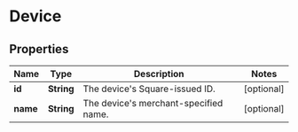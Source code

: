 
# Device

## Properties
Name | Type | Description | Notes
------------ | ------------- | ------------- | -------------
**id** | **String** | The device&#39;s Square-issued ID. |  [optional]
**name** | **String** | The device&#39;s merchant-specified name. |  [optional]



